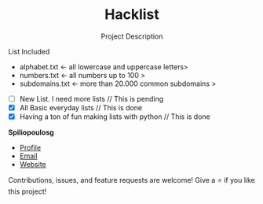 <h1 align="center"> Hacklist </h1>
<p align="center">Project Description</p>

List Included
- alphabet.txt <- all lowercase and uppercase letters>
- numbers.txt  <- all numbers up to 100 >
- subdomains.txt <- more than 20.000 common subdomains >

- [ ] New List. I need more lists // This is pending
- [x] All Basic everyday lists // This is done
- [x] Having a ton of fun making lists with python // This is done

**Spiliopoulosg**

- [Profile](https://github.com/SpiliopoulosG "SpiliopoulosG")
- [Email](mailto:georgespiliopoulos3o@gmail.com?subject=Hi% "Hi!")
- [Website](https://www.spiliopoulosg.com "Welcome")

Contributions, issues, and feature requests are welcome!
Give a ⭐️ if you like this project!